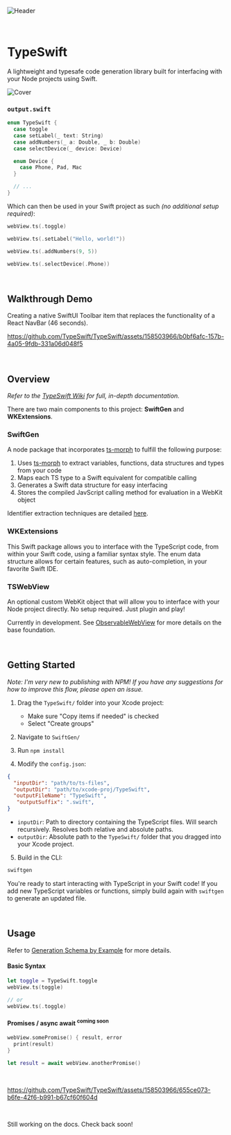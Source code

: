 ![Header](https://github.com/TypeSwift/TypeSwift/assets/158503966/c9a1ff0c-f05e-4a51-b05c-72eb13cafcbb)

<p>&nbsp;</p>

# TypeSwift
A lightweight and typesafe code generation library built for interfacing with your Node projects using Swift.

![Cover](https://github.com/TypeSwift/TypeSwift/assets/158503966/ad793b15-ae1d-461e-b4a6-600470474de5)

### `output.swift`

```swift
enum TypeSwift {
  case toggle
  case setLabel(_ text: String)
  case addNumbers(_ a: Double, _ b: Double)
  case selectDevice(_ device: Device)

  enum Device {
    case Phone, Pad, Mac
  }

  // ...
}
```

Which can then be used in your Swift project as such _(no additional setup required)_:

```swift
webView.ts(.toggle)

webView.ts(.setLabel("Hello, world!"))

webView.ts(.addNumbers(9, 5))

webView.ts(.selectDevice(.Phone))
```

<p>&nbsp;</p>

## Walkthrough Demo

Creating a native SwiftUI Toolbar item that replaces the functionality of a React NavBar (46 seconds).

https://github.com/TypeSwift/TypeSwift/assets/158503966/b0bf6afc-157b-4a05-9fdb-331a06d048f5

<p>&nbsp;</p>

## Overview

*Refer to the [TypeSwift Wiki](https://github.com/TypeSwift/TypeSwift/wiki) for full, in-depth documentation.*

There are two main components to this project: **SwiftGen** and **WKExtensions**.

### SwiftGen

A node package that incorporates [ts-morph](https://github.com/dsherret/ts-morph) to fulfill the following purpose:

1. Uses [ts-morph](https://github.com/dsherret/ts-morph) to extract variables, functions, data structures and types from your code
2. Maps each TS type to a Swift equivalent for compatible calling
3. Generates a Swift data structure for easy interfacing
4. Stores the compiled JavScript calling method for evaluation in a WebKit object

Identifier extraction techniques are detailed [here](https://github.com/TypeSwift/TypeSwift/wiki/Extraction-Techniques#extracting-variables).

### WKExtensions

This Swift package allows you to interface with the TypeScript code, from within your Swift code, using a familiar syntax style. The enum data structure allows for certain features, such as auto-completion, in your favorite Swift IDE.

### TSWebView

An optional custom WebKit object that will allow you to interface with your Node project directly. No setup required. Just plugin and play!

Currently in development. See [ObservableWebView](https://github.com/buzsh/ObservableWebView) for more details on the base foundation.

<p>&nbsp;</p>

## Getting Started

*Note: I'm very new to publishing with NPM! If you have any suggestions for how to improve this flow, please open an issue.*

1. Drag the `TypeSwift/` folder into your Xcode project:

   - Make sure "Copy items if needed" is checked
   - Select "Create groups"

2. Navigate to `SwiftGen/`
3. Run `npm install`
4. Modify the `config.json`:

```json
{
  "inputDir": "path/to/ts-files",
  "outputDir": "path/to/xcode-proj/TypeSwift",
  "outputFileName": "TypeSwift",
   "outputSuffix": ".swift",
}
```

- `inputDir`: Path to directory containing the TypeScript files. Will search recursively. Resolves both relative and absolute paths.
- `outputDir`: Absolute path to the `TypeSwift/` folder that you dragged into your Xcode project.

5. Build in the CLI:

```sh
swiftgen
```

You're ready to start interacting with TypeScript in your Swift code! If you add new TypeScript variables or functions, simply build again with `swiftgen` to generate an updated file.

<p>&nbsp;</p>

## Usage

Refer to [Generation Schema by Example](https://github.com/TypeSwift/TypeSwift/wiki/Generation-Schema-by-Example) for more details.

#### Basic Syntax

```swift
let toggle = TypeSwift.toggle
webView.ts(toggle)

// or
webView.ts(.toggle)
```

#### Promises / async await <sup>coming soon</sup>

```swift
webView.somePromise() { result, error
  print(result)
}

let result = await webView.anotherPromise()
```

<p>&nbsp;</p>

https://github.com/TypeSwift/TypeSwift/assets/158503966/655ce073-b6fe-42f6-b991-b67cf60f604d

<p>&nbsp;</p>

Still working on the docs. Check back soon!

<p>&nbsp;</p>
